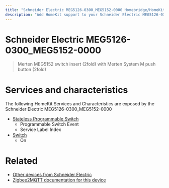 ```yaml
---
title: "Schneider Electric MEG5126-0300_MEG5152-0000 Homebridge/HomeKit integration"
description: "Add HomeKit support to your Schneider Electric MEG5126-0300_MEG5152-0000, using Homebridge, Zigbee2MQTT and homebridge-z2m."
---
```

<!---
This file has been GENERATED using src/docgen/docgen.ts
DO NOT EDIT THIS FILE MANUALLY!
-->
# Schneider Electric MEG5126-0300_MEG5152-0000
> Merten MEG5152 switch insert (2fold) with Merten System M push button (2fold)


# Services and characteristics
The following HomeKit Services and Characteristics are exposed by
the Schneider Electric MEG5126-0300_MEG5152-0000

* [Stateless Programmable Switch](../../action.md)
  * Programmable Switch Event
  * Service Label Index
* [Switch](../../switch.md)
  * On


# Related
* [Other devices from Schneider Electric](../index.md#schneider_electric)
* [Zigbee2MQTT documentation for this device](https://www.zigbee2mqtt.io/devices/MEG5126-0300_MEG5152-0000.html)